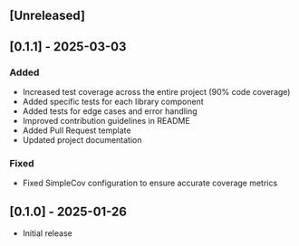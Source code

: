 ## [Unreleased]

## [0.1.1] - 2025-03-03

### Added

- Increased test coverage across the entire project (90% code coverage)
- Added specific tests for each library component
- Added tests for edge cases and error handling
- Improved contribution guidelines in README
- Added Pull Request template
- Updated project documentation

### Fixed

- Fixed SimpleCov configuration to ensure accurate coverage metrics

## [0.1.0] - 2025-01-26

- Initial release
